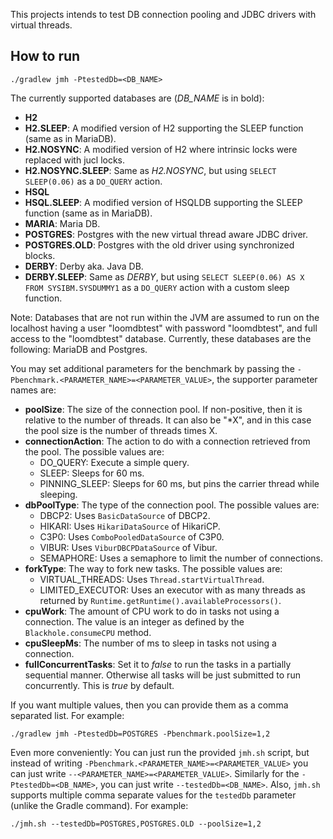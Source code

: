 This projects intends to test DB connection pooling and JDBC drivers with virtual threads.

## How to run

`./gradlew jmh -PtestedDb=<DB_NAME>`

The currently supported databases are (*DB_NAME* is in bold):

- **H2**
- **H2.SLEEP**: A modified version of H2 supporting the SLEEP function (same as in MariaDB).
- **H2.NOSYNC**: A modified version of H2 where intrinsic locks were replaced with jucl locks.
- **H2.NOSYNC.SLEEP**: Same as *H2.NOSYNC*, but using `SELECT SLEEP(0.06)` as a `DO_QUERY` action.
- **HSQL**
- **HSQL.SLEEP**: A modified version of HSQLDB supporting the SLEEP function (same as in MariaDB).
- **MARIA**: Maria DB.
- **POSTGRES**: Postgres with the new virtual thread aware JDBC driver.
- **POSTGRES.OLD**: Postgres with the old driver using synchronized blocks.
- **DERBY**: Derby aka. Java DB.
- **DERBY.SLEEP**: Same as *DERBY*, but using `SELECT SLEEP(0.06) AS X FROM SYSIBM.SYSDUMMY1` as a `DO_QUERY`
  action with a custom sleep function.

Note: Databases that are not run within the JVM are assumed to run on the localhost having a user "loomdbtest" with
password "loomdbtest", and full access to the "loomdbtest" database. Currently, these databases are the following:
MariaDB and Postgres.

You may set additional parameters for the benchmark by passing the `-Pbenchmark.<PARAMETER_NAME>=<PARAMETER_VALUE>`,
the supporter parameter names are:

- **poolSize**: The size of the connection pool. If non-positive, then it is relative to the number of threads.
  It can also be "*X", and in this case the pool size is the number of threads times X.
- **connectionAction**: The action to do with a connection retrieved from the pool. The possible values are:
  - DO_QUERY: Execute a simple query.
  - SLEEP: Sleeps for 60 ms.
  - PINNING_SLEEP: Sleeps for 60 ms, but pins the carrier thread while sleeping.
- **dbPoolType**: The type of the connection pool. The possible values are:
  - DBCP2: Uses `BasicDataSource` of DBCP2.
  - HIKARI: Uses `HikariDataSource` of HikariCP.
  - C3P0: Uses `ComboPooledDataSource` of C3P0.
  - VIBUR: Uses `ViburDBCPDataSource` of Vibur.
  - SEMAPHORE: Uses a semaphore to limit the number of connections.
- **forkType**: The way to fork new tasks. The possible values are:
  - VIRTUAL_THREADS: Uses `Thread.startVirtualThread`.
  - LIMITED_EXECUTOR: Uses an executor with as many threads as returned by `Runtime.getRuntime().availableProcessors()`.
- **cpuWork**: The amount of CPU work to do in tasks not using a connection. The value is an integer as defined 
  by the `Blackhole.consumeCPU` method.
- **cpuSleepMs**: The number of ms to sleep in tasks not using a connection.
- **fullConcurrentTasks**: Set it to *false* to run the tasks in a partially sequential manner. Otherwise
  all tasks will be just submitted to run concurrently. This is *true* by default.

If you want multiple values, then you can provide them as a comma separated list. For example:

`./gradlew jmh -PtestedDb=POSTGRES -Pbenchmark.poolSize=1,2`

Even more conveniently: You can just run the provided `jmh.sh` script,
but instead of writing `-Pbenchmark.<PARAMETER_NAME>=<PARAMETER_VALUE>`
you can just write `--<PARAMETER_NAME>=<PARAMETER_VALUE>`. Similarly for the `-PtestedDb=<DB_NAME>`,
you can just write `--testedDb=<DB_NAME>`. Also, `jmh.sh` supports multiple comma separate values for
the `testedDb` parameter (unlike the Gradle command). For example:

`./jmh.sh --testedDb=POSTGRES,POSTGRES.OLD --poolSize=1,2`
